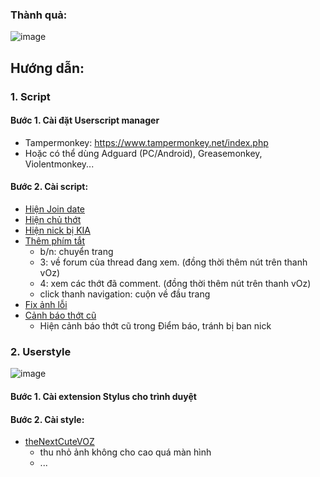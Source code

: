 ### Thành quả:
![image](https://github.com/megai2k14/voz/assets/166976878/33b42724-662b-4dbb-935c-fd3f2c0928d7)

## Hướng dẫn:

###  1. Script
#### Bước 1. Cài đặt Userscript manager
  - Tampermonkey: https://www.tampermonkey.net/index.php
  - Hoặc có thể dùng Adguard (PC/Android), Greasemonkey, Violentmonkey...

#### Bước 2. Cài script:
  - [Hiện Join date](https://github.com/megai2k14/voz/raw/master/Hi%E1%BB%87n%20Join%20date.user.js)
  - [Hiện chủ thớt](https://github.com/megai2k14/voz/raw/master/O%C3%A1nh%20d%E1%BA%A5u%20ch%E1%BB%A7%20th%E1%BB%9Bt.user.js)
  - [Hiện nick bị KIA](https://github.com/megai2k14/voz/raw/master/Hi%E1%BB%87n%20nick%20b%E1%BB%8B%20KIA.user.js)
  - [Thêm phím tắt](https://github.com/megai2k14/voz/raw/master/Th%C3%AAm%20ph%C3%ADm%20t%E1%BA%AFt%20cho%20vOz.user.js)
    - b/n: chuyển trang
    - 3: về forum của thread đang xem. (đồng thời thêm nút trên thanh vOz)
    - 4: xem các thớt đã comment. (đồng thời thêm nút trên thanh vOz)
    - click thanh navigation: cuộn về đầu trang
  - [Fix ảnh lỗi](https://github.com/megai2k14/voz/raw/master/Fix%20%E1%BA%A3nh%20l%E1%BB%97i.user.js)
  - [Cảnh báo thớt cũ](https://github.com/megai2k14/voz/raw/refs/heads/master/C%E1%BA%A3nh%20b%C3%A1o%20th%E1%BB%9Bt%20c%C5%A9.user.js)
    - Hiện cảnh báo thớt cũ trong Điểm báo, tránh bị ban nick

### 2. Userstyle
![image](https://github.com/user-attachments/assets/8af45370-de68-4ac1-af77-609ae9bfe2a7)

#### Bước 1. Cài extension Stylus cho trình duyệt
#### Bước 2. Cài style:
  - [theNextCuteVOZ](https://github.com/megai2k14/voz/raw/master/theNextCuteVOZ.user.css)
    - thu nhỏ ảnh không cho cao quá màn hình
    - ...
